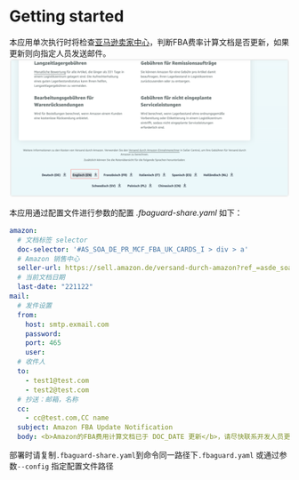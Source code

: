 # Getting started

本应用单次执行时将检查[亚马逊卖家中心](https://sell.amazon.de/versand-durch-amazon?ref_=asde_soa_rd&)，判断FBA费率计算文档是否更新，如果更新则向指定人员发送邮件。
![网站文档位置截图](.README_images/image1.png)

本应用通过配置文件进行参数的配置
*.fbaguard-share.yaml* 如下：
```yaml
amazon:
  # 文档标签 selector
  doc-selector: '#AS_SOA_DE_PR_MCF_FBA_UK_CARDS_I > div > a'
  # Amazon 销售中心
  seller-url: https://sell.amazon.de/versand-durch-amazon?ref_=asde_soa_rd&
  # 当前文档日期
  last-date: "221122"
mail:
  # 发件设置
  from:
    host: smtp.exmail.com
    password:
    port: 465
    user:
  # 收件人
  to:
    - test1@test.com
    - test2@test.com
  # 抄送：邮箱，名称
  cc:
    - cc@test.com,CC name
  subject: Amazon FBA Update Notification
  body: <b>Amazon的FBA费用计算文档已于 DOC_DATE 更新</b>，请尽快联系开发人员更新<b>品类费用计算器</b>。详情查看<a href="https://sell.amazon.de/versand-durch-amazon?ref_=asde_soa_rd&">Amazon销售中心</a>。查看文档请<a href="DOC_HREF">点击</a>。
```

部署时请复制`.fbaguard-share.yaml`到命令同一路径下`.fbaguard.yaml` 或通过参数`--config` 指定配置文件路径